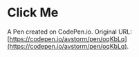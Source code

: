 # Click Me

A Pen created on CodePen.io. Original URL: [https://codepen.io/avstorm/pen/oqKbLq](https://codepen.io/avstorm/pen/oqKbLq).


